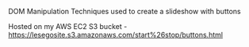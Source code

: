 DOM Manipulation Techniques used to create a slideshow with buttons 

Hosted on my AWS EC2 S3 bucket - https://lesegosite.s3.amazonaws.com/start%26stop/buttons.html
